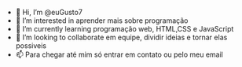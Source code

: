 - 👋 Hi, I’m @euGusto7
- 👀 I’m interested in  aprender mais sobre programação
- 🌱 I’m currently learning programação web, HTML,CSS e JavaScript
- 💞️ I’m looking to collaborate em equipe, dividir ideias e tornar elas possiveis
- 📫 Para chegar até mim só entrar em contato ou pelo meu email

<!---
euGusto7/euGusto7 is a ✨ special ✨ repository because its `README.md` (this file) appears on your GitHub profile.
You can click the Preview link to take a look at your changes.
--->
